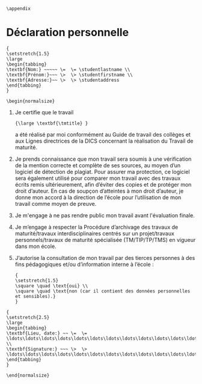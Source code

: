 
```{raw} latex
\appendix
```

# Déclaration personnelle

```{raw} latex
{
\setstretch{1.5}
\large
\begin{tabbing}
\textbf{Nom:} ~~~~~ \=  \= \studentlastname \\
\textbf{Prénom:}~~~ \>  \> \studentfirstname \\
\textbf{Adresse:}~~ \>  \> \studentaddress
\end{tabbing} 
}

\begin{normalsize}
```

1.  Je certifie que le travail

    ```{raw} latex
    {\large \textbf{\tmtitle} }
    ```

    a été réalisé par moi conformément au Guide de travail des collèges et aux
    Lignes directrices de la DICS concernant la réalisation du Travail de
    maturité.

1.  Je prends connaissance que mon travail sera soumis à une vérification de la
    mention correcte et complète de ses sources, au moyen d’un logiciel de
    détection de plagiat. Pour assurer ma protection, ce logiciel sera également
    utilisé pour comparer mon travail avec des travaux écrits remis
    ultérieurement, afin d’éviter des copies et de protéger mon droit d’auteur.
    En cas de soupçon d’atteintes à mon droit d’auteur, je donne mon accord à la
    direction de l’école pour l’utilisation de mon travail comme moyen de
    preuve.

1.  Je m'engage à ne pas rendre public mon travail avant l'évaluation finale.

1.  Je m’engage à respecter la Procédure d’archivage des travaux de
    maturité/travaux interdisciplinaires centrés sur un projet/travaux
    personnels/travaux de maturité spécialisée (TM/TIP/TP/TMS) en vigueur dans
    mon école.

1.  J’autorise la consultation de mon travail par des tierces personnes à des
    fins pédagogiques et/ou d’information interne à l’école :

    ```{raw} latex
    {
    \setstretch{1.5}
    \square \quad \text{oui} \\
    \square \quad \text{non (car il contient des données personnelles et sensibles).}
    }
    ```

```{raw} latex
{
\setstretch{2.5}
\large
\begin{tabbing}
\textbf{Lieu, date:} ~~ \=  \= \ldots\ldots\ldots\ldots\ldots\ldots\ldots\ldots\ldots\ldots\ldots\ldots\ldots\ldots\ldots\ldots\ldots \\
\textbf{Signature:} ~~~ \>  \> \ldots\ldots\ldots\ldots\ldots\ldots\ldots\ldots\ldots\ldots\ldots\ldots\ldots\ldots\ldots\ldots\ldots
\end{tabbing} 
}

```


```{raw} latex
\end{normalsize}
```